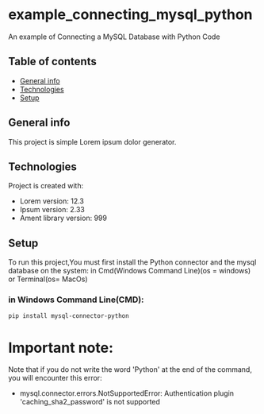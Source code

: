 # example_connecting_mysql_python
An example of Connecting a MySQL Database with Python Code

## Table of contents
* [General info](#general-info)
* [Technologies](#technologies)
* [Setup](#setup)

## General info
This project is simple Lorem ipsum dolor generator.
	
## Technologies
Project is created with:
* Lorem version: 12.3
* Ipsum version: 2.33
* Ament library version: 999
	
## Setup
To run this project,You must first install the Python connector and the mysql database on the system:
in Cmd(Windows Command Line)(os = windows) or Terminal(os= MacOs)

### in Windows Command Line(CMD):
```
pip install mysql-connector-python
```
# Important note:
Note that if you do not write the word 'Python' at the end of the command, you will encounter this error:

* mysql.connector.errors.NotSupportedError: Authentication plugin 'caching_sha2_password' is not supported
